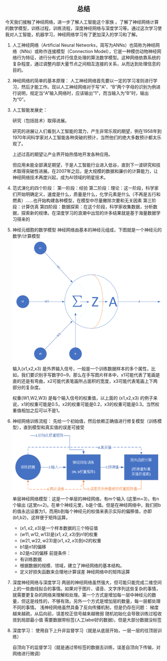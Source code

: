 ##                <center>总结 <center> 
今天我们接触了神经网络，进一步了解人工智能这个家族 。了解了神经网络计算的数学模型，训练过程，训练流程，深度神经网络与深度学习等。通过这次学习使我对人工智能，机器学习，神经网络学习有了更加深入的学习和了解。
1. 人工神经网络（Artificial Neural Networks，简写为ANNs）也简称为神经网络（NNs）或称作连接模型（Connection Model），它是一种模仿动物神经网络行为特征，进行分布式并行信息处理的算法数学模型。这种网络依靠系统的复杂程度，通过调整内部大量节点之间相互连接的关系，从而达到处理信息的目的。
2. 神经网络的简单的基本原理：
人工神经网络首先要以一定的学习准则进行学习，然后才能工作。现以人工神经网络对于写“A”、“B”两个字母的识别为例进行说明，规定当“A”输入网络时，应该输出“1”，而当输入为“B”时，输出为“0”。
3. 人工智能发展史：
  
   研究（包括技术）取得进展。
  
   研究的进展让人们看到人工智能的潜力，产生非常乐观的期望，例在1958年到1970年间科学家对人工智能各种突破的预计，当然他们的绝大多数预计都太乐观了。
   
   上述过高的期望让产业界开始热情地开发各种应用。
  
   但应用未能全部满足期望，于是人工智能行业进入低谷，直到下一波研究和技术取得突破性进展。在2007年之后，是大规模的数据和廉价的计算能力，让神经网络技术再度兴起，成为AI领域的明星技术。
4. 范式演化的四个阶段：
   第一阶段：经验
   第二阶段：理论：这一阶段，科学家们开始明确定义，速度是什么，质量是什么，化学元素是什么（不再是五行和燃素）……也开始构建各种模型，在模型中尽量撇除次要和无关因素
   第三阶段：计算仿真
   第四阶段：数据探索：在这个阶段，科学家收集数据，分析数据，探索新的规律。在深度学习的浪潮中出现的许多结果就是基于海量数据学习得来的
5. 神经元细胞的数学模型
   神经网络由基本的神经元组成，下图就是一个神经元的数学/计算模型
   ![](image/a.png)
   输入(x1,x2,x3) 是外界输入信号，一般是一个训练数据样本的多个属性，比如，我们要识别手写数字0~9，那么在手写图片样本中，x1可能代表了笔画是直的还是有弯曲，x2可能代表笔画所占面积的宽度，x3可能代表笔画上下两部分的复杂度。

   权重(W1,W2,W3) 是每个输入信号的权重值，以上面的 (x1,x2,x3) 的例子来说，x1的权重可能是0.5，x2的权重可能是0.2，x3的权重可能是0.3。当然权重值相加之后可以不是1。
6. 神经网络训练流程：
   先给一个初始值，然后依赖正确值进行修复模型（训练模型），直到模型和真实值的误差可接受
   ![](image/b.png)
   单层神经网络模型：这是一个单层的神经网络，有m个输入 (这里m=3)，有n个输出 (这里n=2)。在单个神经元里，b是个值。但是在神经网络中，我们把b的值永远设置为1，而用b到每个神经元的权值来表示实际的偏移值，亦即(b1,b2)，这样便于矩阵运算。
    + $(x1,x2,x3)$是一个样本数据的三个特征值
    + $(w11,w12,w13)$是$(x1,x2,x3)$到$n1$的权重
    + $(w21,w22,w23)$是$(x1,x2,x3)$到$n2$的权重
    + $b1$是$n1$的偏移
    + $b2$是$n2$的偏移
   前提条件：
    + 有训练数据
    + 根据数据的规模、领域，建立了神经网络的基本结构。
    + 定义好损失函数来合理地计算误差
   神经网络中的矩阵运算
7. 深度神经网络与深度学习
   两层的神经网络虽然强大，但可能只能完成二维空间上的一些曲线拟合的事情。如果对于图片、语音、文字序列这些复杂的事情，就需要更复杂的网络来理解和处理。第一个方式是增加每一层中神经元的数量，但这是线性的，不够有效。另外一个方式是增加层的数量，每一层都处理不同的事情。
   浅神经网络虽然具备了反向传播机制，但是仍存在问题：
   梯度越来越疏，从后向前，误差校正信号越来越微弱
   随机初始化会导致训练过程收敛到局部最小值
   需要数据带标签(人工label好的数据)，但是大部分数据没标签
8. 深度学习：
   使用自下上升非监督学习（就是从底层开始，一层一层的往顶层训练）

   自顶向下的监督学习（就是通过带标签的数据去训练，误差自顶向下传输，对网络进行微调）